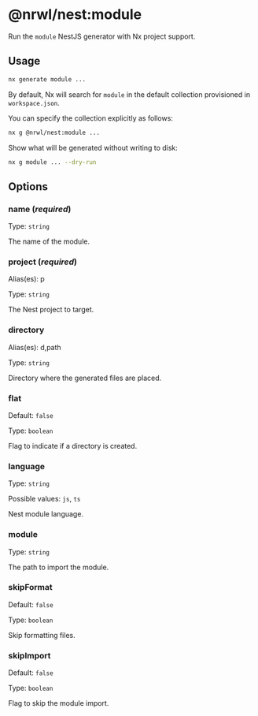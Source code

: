 # @nrwl/nest:module

Run the `module` NestJS generator with Nx project support.

## Usage

```bash
nx generate module ...
```

By default, Nx will search for `module` in the default collection provisioned in `workspace.json`.

You can specify the collection explicitly as follows:

```bash
nx g @nrwl/nest:module ...
```

Show what will be generated without writing to disk:

```bash
nx g module ... --dry-run
```

## Options

### name (_**required**_)

Type: `string`

The name of the module.

### project (_**required**_)

Alias(es): p

Type: `string`

The Nest project to target.

### directory

Alias(es): d,path

Type: `string`

Directory where the generated files are placed.

### flat

Default: `false`

Type: `boolean`

Flag to indicate if a directory is created.

### language

Type: `string`

Possible values: `js`, `ts`

Nest module language.

### module

Type: `string`

The path to import the module.

### skipFormat

Default: `false`

Type: `boolean`

Skip formatting files.

### skipImport

Default: `false`

Type: `boolean`

Flag to skip the module import.
